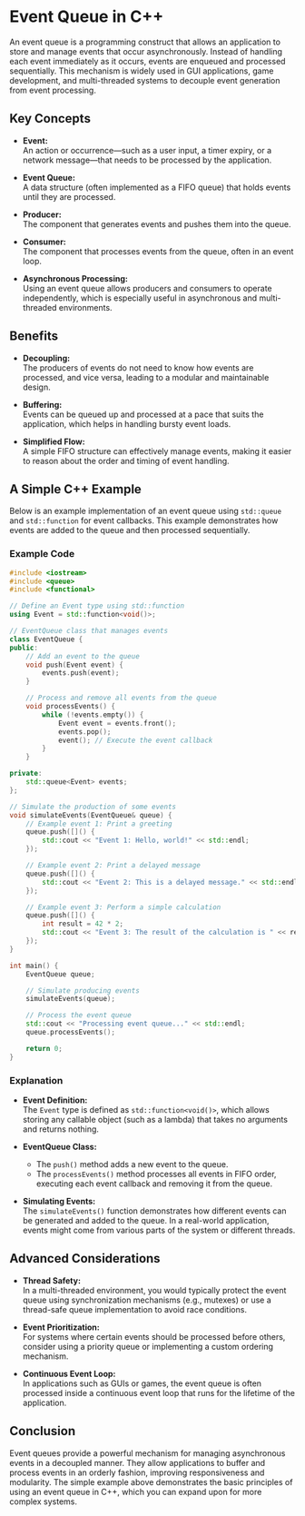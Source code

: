 # Event Queue in C++

An event queue is a programming construct that allows an application to store and manage events that occur asynchronously. Instead of handling each event immediately as it occurs, events are enqueued and processed sequentially. This mechanism is widely used in GUI applications, game development, and multi-threaded systems to decouple event generation from event processing.

## Key Concepts

- **Event:**  
  An action or occurrence—such as a user input, a timer expiry, or a network message—that needs to be processed by the application.

- **Event Queue:**  
  A data structure (often implemented as a FIFO queue) that holds events until they are processed.

- **Producer:**  
  The component that generates events and pushes them into the queue.

- **Consumer:**  
  The component that processes events from the queue, often in an event loop.

- **Asynchronous Processing:**  
  Using an event queue allows producers and consumers to operate independently, which is especially useful in asynchronous and multi-threaded environments.

## Benefits

- **Decoupling:**  
  The producers of events do not need to know how events are processed, and vice versa, leading to a modular and maintainable design.

- **Buffering:**  
  Events can be queued up and processed at a pace that suits the application, which helps in handling bursty event loads.

- **Simplified Flow:**  
  A simple FIFO structure can effectively manage events, making it easier to reason about the order and timing of event handling.

## A Simple C++ Example

Below is an example implementation of an event queue using `std::queue` and `std::function` for event callbacks. This example demonstrates how events are added to the queue and then processed sequentially.

### Example Code

```cpp
#include <iostream>
#include <queue>
#include <functional>

// Define an Event type using std::function
using Event = std::function<void()>;

// EventQueue class that manages events
class EventQueue {
public:
    // Add an event to the queue
    void push(Event event) {
        events.push(event);
    }

    // Process and remove all events from the queue
    void processEvents() {
        while (!events.empty()) {
            Event event = events.front();
            events.pop();
            event(); // Execute the event callback
        }
    }

private:
    std::queue<Event> events;
};

// Simulate the production of some events
void simulateEvents(EventQueue& queue) {
    // Example event 1: Print a greeting
    queue.push([]() {
        std::cout << "Event 1: Hello, world!" << std::endl;
    });

    // Example event 2: Print a delayed message
    queue.push([]() {
        std::cout << "Event 2: This is a delayed message." << std::endl;
    });

    // Example event 3: Perform a simple calculation
    queue.push([]() {
        int result = 42 * 2;
        std::cout << "Event 3: The result of the calculation is " << result << std::endl;
    });
}

int main() {
    EventQueue queue;

    // Simulate producing events
    simulateEvents(queue);

    // Process the event queue
    std::cout << "Processing event queue..." << std::endl;
    queue.processEvents();

    return 0;
}
```

### Explanation

- **Event Definition:**  
  The `Event` type is defined as `std::function<void()>`, which allows storing any callable object (such as a lambda) that takes no arguments and returns nothing.

- **EventQueue Class:**  
  - The `push()` method adds a new event to the queue.
  - The `processEvents()` method processes all events in FIFO order, executing each event callback and removing it from the queue.

- **Simulating Events:**  
  The `simulateEvents()` function demonstrates how different events can be generated and added to the queue. In a real-world application, events might come from various parts of the system or different threads.

## Advanced Considerations

- **Thread Safety:**  
  In a multi-threaded environment, you would typically protect the event queue using synchronization mechanisms (e.g., mutexes) or use a thread-safe queue implementation to avoid race conditions.

- **Event Prioritization:**  
  For systems where certain events should be processed before others, consider using a priority queue or implementing a custom ordering mechanism.

- **Continuous Event Loop:**  
  In applications such as GUIs or games, the event queue is often processed inside a continuous event loop that runs for the lifetime of the application.

## Conclusion

Event queues provide a powerful mechanism for managing asynchronous events in a decoupled manner. They allow applications to buffer and process events in an orderly fashion, improving responsiveness and modularity. The simple example above demonstrates the basic principles of using an event queue in C++, which you can expand upon for more complex systems.
